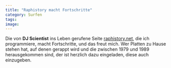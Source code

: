 ```yaml
---
title: "Raphistory macht Fortschritte"
category: Surfen
tags: 
image: 
---
```


Die von **DJ Scientist** ins Leben gerufene Seite [raphistory.net](http://www.raphistory.net), die ich programmiere, macht Fortschritte, und das freut mich. Wer Platten zu Hause stehen hat, auf denen gerappt wird und die zwischen 1979 und 1989 herausgekommen sind, der ist herzlich dazu eingeladen, diese auch einzugeben.